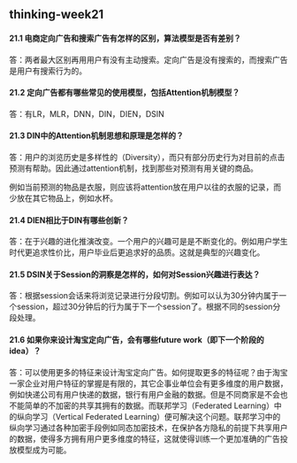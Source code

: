 ## thinking-week21

#### 21.1 电商定向广告和搜索广告有怎样的区别，算法模型是否有差别？

答：两者最大区别再用用户有没有主动搜索。定向广告是没有搜索的，而搜索广告是用户有搜索行为的。

#### 21.2 定向广告都有哪些常见的使用模型，包括Attention机制模型？

答：有LR，MLR，DNN，DIN，DIEN，DSIN

#### 21.3 DIN中的Attention机制思想和原理是怎样的？

答：用户的浏览历史是多样性的（Diversity），而只有部分历史行为对目前的点击预测有帮助。因此通过attention机制，找到那些对预测有用关键的商品。

例如当前预测的物品是衣服，则应该将attention放在用户以往的衣服的记录，而少放在其它物品上，例如水杯。

#### 21.4 DIEN相比于DIN有哪些创新？

答：在于兴趣的进化推演改变。一个用户的兴趣可是是不断变化的。例如用户学生时代更追求性价比，用户毕业后更追求好的品质。这就是典型的兴趣变化。

#### 21.5 DSIN关于Session的洞察是怎样的，如何对Session兴趣进行表达？

答：根据session会话来将浏览记录进行分段切割。例如可以认为30分钟内属于一个session，超过30分钟后的行为属于下一个session了。根据不同的session分段处理。

#### 21.6 如果你来设计淘宝定向广告，会有哪些future work（即下一个阶段的idea）？

答：可以使用更多的特征来设计淘宝定向广告。如何提取更多的特征呢？由于淘宝一家企业对用户特征的掌握是有限的，其它企事业单位会有更多维度的用户数据，例如快递公司有用户快递的数据，银行有用户金融的数据。但是不同商家是不会也不能简单的不加密的共享其拥有的数据。而联邦学习（Federated Learning）中的纵向学习（Vertical Federated Learning）便可解决这个问题。联邦学习中的纵向学习通过各种加密手段例如同态加密技术，在保护各方隐私的前提下共享用户的数据，使得多方拥有用户更多维度的特征，这就使得训练一个更加准确的广告投放模型成为可能。